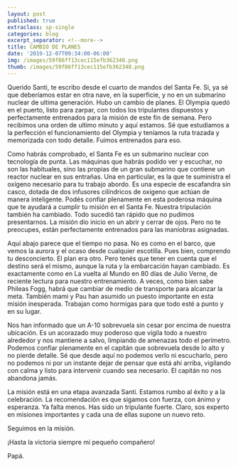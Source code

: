 ```yaml
---
layout: post
published: true
extraclass: sp-single
categories: blog
excerpt_separator: <!--more-->
title: CAMBIO DE PLANES
date: '2019-12-07T09:34:00-06:00'
img: /images/59f86ff13cec115efb362348.png
thumb: /images/59f86ff13cec115efb362348.png
---
```

Querido Santi, te escribo desde el cuarto de mandos del Santa Fe. Si, ya sé que deberíamos estar en otra nave, en la superficie, y no en un submarino nuclear de ultima generación. Hubo un cambio de planes. El Olympia quedó en el puerto, listo para zarpar, con todos los tripulantes dispuestos y perfectamente entrenados para la misión de este fin de semana. Pero recibimos una orden de ultimo minuto y aquí estamos. Sé que estudiamos a la perfección el funcionamiento del Olympia y teníamos la ruta trazada y memorizada con todo detalle. Fuimos entrenados para eso. 

<!--more-->

Como habrás comprobado, el Santa Fe es un submarino nuclear con tecnología de punta. Las máquinas que habrás podido ver y escuchar, no son las habituales, sino las propias de un gran submarino que contiene un reactor nuclear en sus entrañas. Una en particular, es la que te suministra el oxígeno necesario para tu trabajo abordo. Es una especie de escafandra sin casco, dotada de dos infusores cilíndricos de oxigeno que actúan de manera inteligente. Podés confiar plenamente en esta poderosa máquina que te ayudará a cumplir tu misión en el Santa Fe.  Nuestra tripulación también ha cambiado. Todo sucedió tan rápido que no pudimos presentarnos. La misión dio inicio en un abrir y cerrar de ojos. Pero no te preocupes, están perfectamente entrenados para las maniobras asignadas. 

Aquí abajo parece que el tiempo no pasa. No es como en el barco, que vemos la aurora y el ocaso desde cualquier escotilla.  Pues bien, comprendo tu desconcierto. El plan era otro. Pero tenés que tener en cuenta que el destino será el mismo, aunque la ruta y la embarcación hayan cambiado. Es exactamente como en La vuelta al Mundo en 80 días de Julio Verne, de reciente lectura para nuestro entrenamiento. A veces, como bien sabe Phileas Fogg, habrá que cambiar de medio de transporte para alcanzar la meta. También mami y Pau han asumido un puesto importante en esta misión inesperada. Trabajan como hormigas para que todo esté a punto y en su lugar. 

Nos han informado que un A-10 sobrevuela sin cesar por encima de nuestra ubicación. Es un acorazado muy poderoso que vigila todo a nuestro alrededor y nos mantiene a salvo, limpiando de amenazas todo el perímetro. Podemos confiar plenamente en el capitán que sobrevuela desde lo alto y no pierde detalle. Sé que desde aquí no podemos verlo ni escucharlo, pero no podemos ni por un instante dejar de pensar que está ahí arriba, vigilando con calma y listo para intervenir cuando sea necesario. El capitán no nos abandona jamás. 

La misión está en una etapa avanzada Santi. Estamos rumbo al éxito y a la celebración. La recomendación es que sigamos con fuerza, con ánimo y esperanza. Ya falta menos. Has sido un tripulante fuerte. Claro, sos experto en misiones importantes y cada una de ellas supone un nuevo reto. 

Seguimos en la misión. 

¡Hasta la victoria siempre mi pequeño compañero!

Papá.
